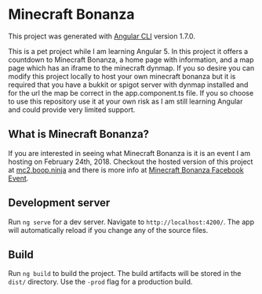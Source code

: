 # Minecraft Bonanza

This project was generated with [Angular CLI](https://github.com/angular/angular-cli) version 1.7.0.


This is a pet project while I am learning Angular 5. In this project it offers a countdown to Minecraft Bonanza, a home page with information, and a map page which has an iframe to the minecraft dynmap.
If you so desire you can modify this project locally to host your own minecraft bonanza but it is required that you have a bukkit or spigot server with dynmap installed and for the url the map be correct in the app.component.ts file.
If you so choose to use this repository use it at your own risk as I am still learning Angular and could provide very limited support.


## What is Minecraft Bonanza?
If you are interested in seeing what Minecraft Bonanza is it is an event I am hosting on February 24th, 2018. Checkout the hosted version of this project at [mc2.boop.ninja](https://mc2.boop.ninja) and there is more info at [Minecraft Bonanza Facebook Event](https://www.facebook.com/events/207176823195033/).

## Development server

Run `ng serve` for a dev server. Navigate to `http://localhost:4200/`. The app will automatically reload if you change any of the source files.


## Build

Run `ng build` to build the project. The build artifacts will be stored in the `dist/` directory. Use the `-prod` flag for a production build.
